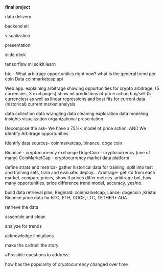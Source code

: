 **final project**


data delivery

backend etl

visualization

presentation

slide deck



tensorflow ml
scikit learn 

btc - What arbitrage opportunities right now? what is the general trend per coin
Data coinmarketcap api

Web app.
explaining arbitrage
showing opportunities for crypto arbitrage, (5 currencies, 3 exchanges)
show ml predictions of price action buy/sell (5 currencies)
as well as linear regressions and best fits for current data (historical)
current market analysis



data collection
data wrangling
data cleaning
exploration
data modeling
insights
visualization
organizational presentation



Decompose the ask- We have a 75%< model of price action. AND We identify Arbitrage opportunities

Identify data sources- coinmarketcap, binance, doge coin

Binance - cryptocurrency exchange
DogeCoin - cryptocurrency (one of many)
CoinMarketCap - cryptocurrency market data platform




define strats and metrics- gather historical data for training, split into test and training sets, train and evaluate. deploy... Arbitrage- get rtd from each market, compare prices, show if prices differ
metrics. arbitrage bot, how many opportunities, price difference
trend model, accuracy. yes/no. 


build data retrieval plan, Reginald: coinmarketcap, Lance: dogecoin ,Krista: Binance
price data for BTC, ETH, DOGE, LTC, TETHER* ADA


retrieve the data

assemble and clean

analyze for trends

acknowledge limitations

make the call/tell the story

#Possible questions to address:

how has the popularity of cryptocurrency changed over time
